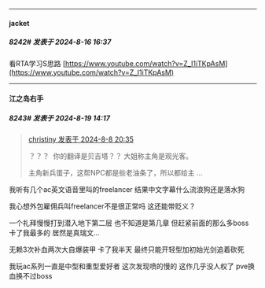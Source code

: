 ﻿
*****

####  jacket  
##### 8242#       发表于 2024-8-16 16:37

看RTA学习S思路
[https://www.youtube.com/watch?v=Z_I1iTKpAsM](https://www.youtube.com/watch?v=Z_I1iTKpAsM)


*****

####  江之岛右手  
##### 8243#       发表于 2024-8-19 14:17

<blockquote><a href="httphttps://bbs.saraba1st.com/2b/forum.php?mod=redirect&amp;goto=findpost&amp;pid=65837501&amp;ptid=2109078" target="_blank">christiny 发表于 2024-8-8 20:35</a>

？？？  你的翻译是贝吉塔？？ 大姐称主角是观光客。

主角新兵蛋子，这帮NPC都是些老油条了，所以都给主 ...</blockquote>
我听有几个ac英文语音里叫的freelancer 结果中文字幕什么流浪狗还是落水狗

我心想外包雇佣兵叫freelancer不是很正常吗 这还能带贬义？

一个礼拜慢慢打到潜入地下第二层 也不知道是第几章 但赶紧前面的那么多boss 卡了我最多的 居然是真瑞文...

无赖3次补血两次大自爆装甲 卡了我半天 最终只能开轻型加初始光剑追着砍死

我玩ac系列一直是中型和重型爱好者 这次发现喷的慢的 这作几乎没人权了 pve换血换不过boss

